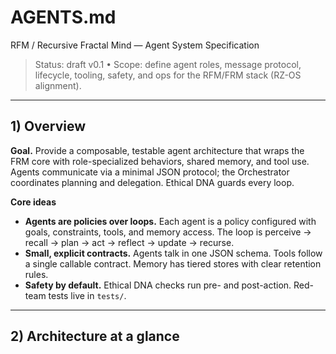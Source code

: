 # AGENTS.md
RFM / Recursive Fractal Mind — Agent System Specification

> Status: draft v0.1 • Scope: define agent roles, message protocol, lifecycle, tooling, safety, and ops for the RFM/FRM stack (RZ-OS alignment).

---

## 1) Overview

**Goal.** Provide a composable, testable agent architecture that wraps the FRM core with role-specialized behaviors, shared memory, and tool use. Agents communicate via a minimal JSON protocol; the Orchestrator coordinates planning and delegation. Ethical DNA guards every loop.

**Core ideas**
- **Agents are policies over loops.** Each agent is a policy configured with goals, constraints, tools, and memory access. The loop is perceive → recall → plan → act → reflect → update → recurse.
- **Small, explicit contracts.** Agents talk in one JSON schema. Tools follow a single callable contract. Memory has tiered stores with clear retention rules.
- **Safety by default.** Ethical DNA checks run pre- and post-action. Red-team tests live in `tests/`.

---

## 2) Architecture at a glance


